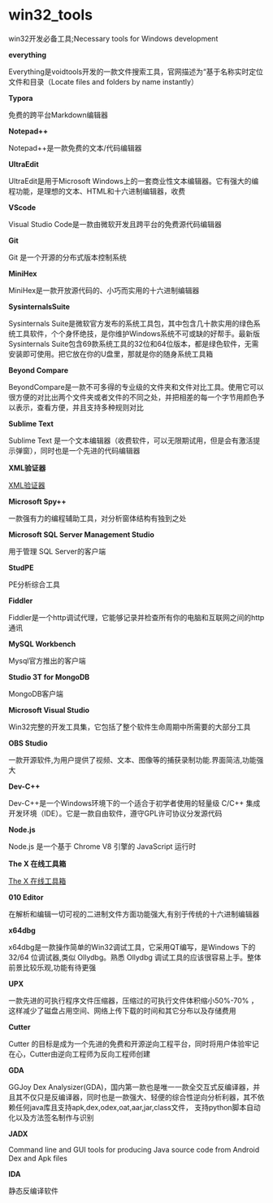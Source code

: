 # win32_tools
win32开发必备工具;Necessary tools for Windows development


**everything**

Everything是voidtools开发的一款文件搜索工具，官网描述为“基于名称实时定位文件和目录（Locate files and folders by name instantly）

**Typora**

免费的跨平台Markdown编辑器

**Notepad++**

Notepad++是一款免费的文本/代码编辑器

**UltraEdit**

UltraEdit是用于Microsoft Windows上的一套商业性文本编辑器。它有强大的编程功能，是理想的文本、HTML和十六进制编辑器，收费

**VScode**

Visual Studio Code是一款由微软开发且跨平台的免费源代码编辑器

**Git**

Git 是一个开源的分布式版本控制系统

**MiniHex**

MiniHex是一款开放源代码的、小巧而实用的十六进制编辑器

**SysinternalsSuite**

Sysinternals Suite是微软官方发布的系统工具包，其中包含几十款实用的绿色系统工具软件，个个身怀绝技，是你维护Windows系统不可或缺的好帮手。最新版Sysinternals Suite包含69款系统工具的32位和64位版本，都是绿色软件，无需安装即可使用。把它放在你的U盘里，那就是你的随身系统工具箱

**Beyond Compare**

BeyondCompare是一款不可多得的专业级的文件夹和文件对比工具。使用它可以很方便的对比出两个文件夹或者文件的不同之处，并把相差的每一个字节用颜色予以表示，查看方便，并且支持多种规则对比

**Sublime Text**

Sublime Text 是一个文本编辑器（收费软件，可以无限期试用，但是会有激活提示弹窗），同时也是一个先进的代码编辑器

**XML验证器**

[XML验证器](https://www.runoob.com/xml/xml-validator.html)

**Microsoft Spy++**

一款强有力的编程辅助工具，对分析窗体结构有独到之处

**Microsoft SQL Server Management Studio**

用于管理 SQL Server的客户端

**StudPE**

PE分析综合工具

**Fiddler**

Fiddler是一个http调试代理，它能够记录并检查所有你的电脑和互联网之间的http通讯

**MySQL Workbench**

Mysql官方推出的客户端

**Studio 3T for MongoDB**

MongoDB客户端

**Microsoft Visual Studio**

Win32完整的开发工具集，它包括了整个软件生命周期中所需要的大部分工具

**OBS Studio**

一款开源软件,为用户提供了视频、文本、图像等的捕获录制功能.界面简洁,功能强大

**Dev-C++**

Dev-C++是一个Windows环境下的一个适合于初学者使用的轻量级 C/C++ 集成开发环境（IDE）。它是一款自由软件，遵守GPL许可协议分发源代码

**Node.js**

Node.js 是一个基于 Chrome V8 引擎的 JavaScript 运行时

**The X 在线工具箱**

[The X 在线工具箱](https://the-x.cn/)

**010 Editor**

在解析和编辑一切可视的二进制文件方面功能强大,有别于传统的十六进制编辑器

**x64dbg**

x64dbg是一款操作简单的Win32调试工具，它采用QT编写，是Windows 下的 32/64 位调试器,类似 Ollydbg。熟悉 Ollydbg 调试工具的应该很容易上手。整体前景比较乐观,功能有待更强

**UPX**

一款先进的可执行程序文件压缩器，压缩过的可执行文件体积缩小50%-70% ，这样减少了磁盘占用空间、网络上传下载的时间和其它分布以及存储费用

**Cutter**

Cutter 的目标是成为一个先进的免费和开源逆向工程平台，同时将用户体验牢记在心，Cutter由逆向工程师为反向工程师创建

**GDA**

GGJoy Dex Analysizer(GDA)，国内第一款也是唯一一款全交互式反编译器，并且其不仅只是反编译器，同时也是一款强大、轻便的综合性逆向分析利器，其不依赖任何java库且支持apk,dex,odex,oat,aar,jar,class文件， 支持python脚本自动化以及方法签名制作与识别


**JADX**

Command line and GUI tools for producing Java source code from Android Dex and Apk files

**IDA**

静态反编译软件


